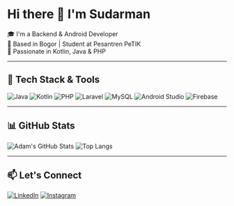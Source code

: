 # Hi there 👋 I'm Sudarman

🎓 I'm a Backend & Android Developer  
📍 Based in Bogor | Student at Pesantren PeTIK  
📱 Passionate in Kotlin, Java & PHP  

---

## 🔧 Tech Stack & Tools

![Java](https://img.shields.io/badge/Java-ED8B00?style=for-the-badge&logo=java&logoColor=white)
![Kotlin](https://img.shields.io/badge/Kotlin-0095D5?style=for-the-badge&logo=kotlin&logoColor=white)
![PHP](https://img.shields.io/badge/PHP-777BB4?style=for-the-badge&logo=php&logoColor=white)
![Laravel](https://img.shields.io/badge/Laravel-F9322C?style=for-the-badge&logo=laravel&logoColor=white)
![MySQL](https://img.shields.io/badge/MySQL-005C84?style=for-the-badge&logo=mysql&logoColor=white)
![Android Studio](https://img.shields.io/badge/Android%20Studio-3DDC84?style=for-the-badge&logo=android-studio&logoColor=white)
![Firebase](https://img.shields.io/badge/Firebase-FFCA28?style=for-the-badge&logo=firebase&logoColor=black)

---

## 📊 GitHub Stats

![Adam's GitHub Stats](https://github-readme-stats.vercel.app/api?username=adamdev&show_icons=true&theme=radical)
![Top Langs](https://github-readme-stats.vercel.app/api/top-langs/?username=adamdev&layout=compact&theme=radical)

---

## 📫 Let's Connect

[![LinkedIn](https://img.shields.io/badge/LinkedIn-blue?logo=linkedin&style=flat-square)](https://www.linkedin.com/in/sudarman-a44a13344/)
[![Instagram](https://img.shields.io/badge/Instagram-pink?logo=instagram&style=flat-square)](https://www.instagram.com/da2m_vibes/)
